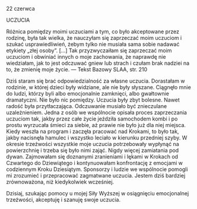 22 czerwca

UCZUCIA

 Różnica pomiędzy moimi uczuciami a tym, co było akceptowane przez rodzinę, była tak wielka, że nauczyłam się zaprzeczać moim uczuciom i szukać usprawiedliwień, żebym tylko nie musiała sama sobie nadawać etykiety „złej osoby”. [...] Tak przyzwyczaiłam się zaprzeczać moim uczuciom i obwiniać innych o moje zachowania, że naprawdę nie wiedziałam, jak to jest odczuwać gniew lub strach i czułam brak nadziei na to, że zmienię moje życie. — Tekst Bazowy SLAA, str. 210

 Dziś staram się brać odpowiedzialność za własne uczucia. Dorastałam w rodzinie, w której dzieci były widziane, ale nie były słyszane. Ciągnęło mnie do ludzi, którzy byli albo emocjonalnie zamknięci, albo gwałtownie dramatyczni. Nie było nic pomiędzy. Uczucia były zbyt bolesne. Nawet radość była przytłaczająca. Odczuwanie musiało być znieczulane uzależnieniem. Jedna z osób we wspólnocie opisała proces zaprzeczania uczuciom tak, jakby przez całe życie jeździła samochodem kombi i po prostu wyrzucała śmieci za siebie, aż prawie nie było już dla niej miejsca. Kiedy weszła na program i zaczęła pracować nad Krokami, to było tak, jakby nacisnęła hamulec i wszystko leciało w kierunku przedniej szyby. W okresie trzeźwości wszystkie moje uczucia potrzebowały wypłynąć na powierzchnię i trzeba się było nimi zająć. Nigdy więcej zamiatania pod dywan. Zajmowałam się doznanymi zranieniami i lękami w Krokach od Czwartego do Dziewiątego i kontynuowałam konfrontację z emocjami w codziennym Kroku Dziesiątym. Sponsorzy i ludzie we wspólnocie pomogli mi zrozumieć i przepracować zagmatwane uczucia. Jestem dziś bardziej zrównoważona, niż kiedykolwiek wcześniej.

 Dzisiaj, szukając pomocy u mojej Siły Wyższej w osiągnięciu emocjonalnej trzeźwości, akceptuję i szanuję swoje uczucia.

